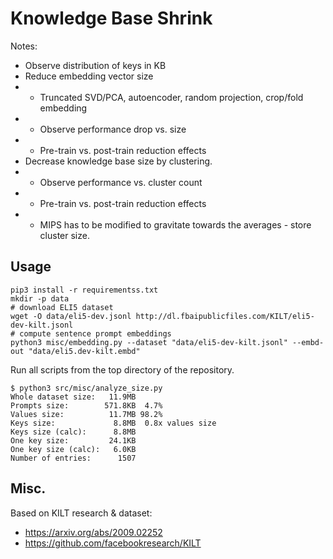 # Knowledge Base Shrink

Notes:

- Observe distribution of keys in KB
- Reduce embedding vector size
- - Truncated SVD/PCA, autoencoder, random projection, crop/fold embedding
- - Observe performance drop vs. size
- - Pre-train vs. post-train reduction effects
- Decrease knowledge base size by clustering.
- - Observe performance vs. cluster count
- - Pre-train vs. post-train reduction effects
- - MIPS has to be modified to gravitate towards the averages - store cluster size.

## Usage

```
pip3 install -r requirementss.txt
mkdir -p data
# download ELI5 dataset
wget -O data/eli5-dev.jsonl http://dl.fbaipublicfiles.com/KILT/eli5-dev-kilt.jsonl
# compute sentence prompt embeddings
python3 misc/embedding.py --dataset "data/eli5-dev-kilt.jsonl" --embd-out "data/eli5.dev-kilt.embd"
```

Run all scripts from the top directory of the repository.

```
$ python3 src/misc/analyze_size.py 
Whole dataset size:   11.9MB
Prompts size:        571.8KB  4.7%
Values size:          11.7MB 98.2%
Keys size:             8.8MB  0.8x values size
Keys size (calc):      8.8MB
One key size:         24.1KB
One key size (calc):   6.0KB
Number of entries:      1507
```

## Misc.

Based on KILT research & dataset:
- https://arxiv.org/abs/2009.02252
- https://github.com/facebookresearch/KILT